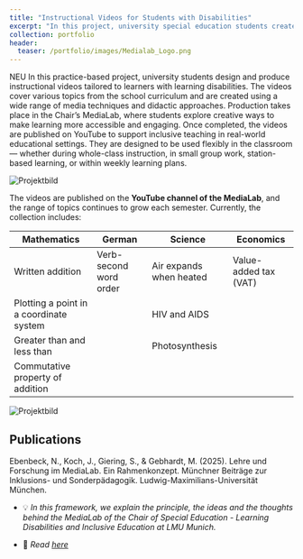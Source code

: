 ```yaml
---
title: "Instructional Videos for Students with Disabilities"
excerpt: "In this project, university special education students create curriculum-based instructional videos for learners with learning disabilities. Produced in the University's MediaLab and published on YouTube, the videos support flexible use in inclusive classrooms, from whole-class teaching to group work and self-paced learning."
collection: portfolio
header:
  teaser: /portfolio/images/Medialab_Logo.png
---
```


NEU In this practice-based project, university students design and produce instructional videos tailored to learners with learning disabilities. The videos cover various topics from the school curriculum and are created using a wide range of media techniques and didactic approaches. Production takes place in the Chair’s MediaLab, where students explore creative ways to make learning more accessible and engaging. Once completed, the videos are published on YouTube to support inclusive teaching in real-world educational settings. They are designed to be used flexibly in the classroom — whether during whole-class instruction, in small group work, station-based learning, or within weekly learning plans.

![Projektbild](/portfolio/images/Medialab_Raum.png)

The videos are published on the **YouTube channel of the MediaLab**, and the range of topics continues to grow each semester. Currently, the collection includes:

| **Mathematics**                          | **German**                | **Science**                  | **Economics**          |
|------------------------------------------|----------------------------|------------------------------|------------------------|
| Written addition                         | Verb-second word order     | Air expands when heated      | Value-added tax (VAT) |
| Plotting a point in a coordinate system  |                            | HIV and AIDS                 |                        |
| Greater than and less than              |                            | Photosynthesis               |                        |
| Commutative property of addition         |                            |                              |                        |

![Projektbild](/portfolio/images/Medialab_Header.png)

## Publications

Ebenbeck, N., Koch, J., Giering, S., & Gebhardt, M. (2025). Lehre und Forschung im MediaLab. Ein Rahmenkonzept. Münchner Beiträge zur Inklusions- und Sonderpädagogik. Ludwig-Maximilians-Universität München. 

<style>
  .page__inner-wrap > header > p {
    display: none !important;
  }
</style>

* :bulb: *In this framework, we explain the principle, the ideas and the thoughts behind the MediaLab of the Chair of Special Education - Learning Disabilities and Inclusive Education at LMU Munich.*

* :page_facing_up: *Read [here](doi.org/10.5282/ubm/epub.125338)*

